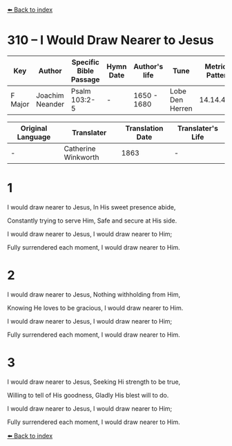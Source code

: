 [⬅️ Back to index](../README.md)

# 310 – I Would Draw Nearer to Jesus

Key | Author   | Specific Bible Passage     |Hymn Date |Author's life |Tune |Metrical Pattern   |Composer/Source                                                                                        
-- | --------- | ---------------------------|----------|--------------|-----|-------------------|-------------   
F Major  | Joachim Neander      | Psalm 103:2-5 | -  | 1650 - 1680 | Lobe Den Herren | 14.14.4.7.8 | Chorale Book for England, 1863 

Original Language | Translater | Translation Date   | Translater's Life     
----------------- | --------- | --------------------|-------------   
\-  | Catherine Winkworth      | 1863 | -  | 1827 - 1878 



# 1

I would draw nearer to Jesus, In His sweet presence abide,

Constantly trying to serve Him, Safe and secure at His side.

I would draw nearer to Jesus, I would draw nearer to Him;

Fully surrendered each moment, I would draw nearer to Him.



# 2

I would draw nearer to Jesus, Nothing withholding from Him,

Knowing He loves to be gracious, I would draw nearer to Him.

I would draw nearer to Jesus, I would draw nearer to Him;

Fully surrendered each moment, I would draw nearer to Him.



# 3

I would draw nearer to Jesus, Seeking Hi strength to be true,

Willing to tell of His goodness, Gladly His blest will to do.

I would draw nearer to Jesus, I would draw nearer to Him;

Fully surrendered each moment, I would draw nearer to Him.

[⬅️ Back to index](../README.md)
